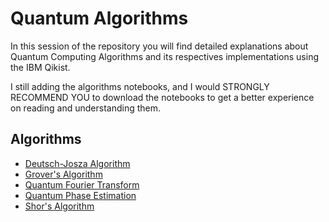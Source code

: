 # Quantum Algorithms

In this session of the repository you will find detailed explanations about Quantum Computing Algorithms and its respectives implementations using the IBM Qikist.

I still adding the algorithms notebooks, and I would STRONGLY RECOMMEND YOU to download the notebooks to get a better experience on reading and understanding them.

## Algorithms
* [Deutsch-Josza Algorithm](https://github.com/matheusmtta/Quantum-Computing/blob/master/Algorithms/Deutsch-Josza.ipynb)
* [Grover's Algorithm](https://github.com/matheusmtta/Quantum-Computing/blob/master/Algorithms/Grover.ipynb) 
* [Quantum Fourier Transform](https://github.com/matheusmtta/Quantum-Computing/blob/master/Algorithms/QFT.ipynb)
* [Quantum Phase Estimation]()
* [Shor's Algorithm]()
